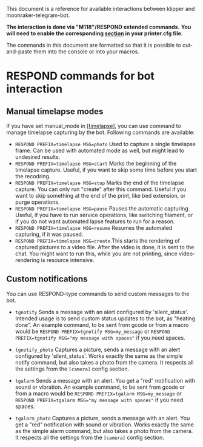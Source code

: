 This document is a reference for available interactions between klipper and moonraker-telegram-bot. 

**The interaction is done via "M118"/RESPOND extended commands.**
**You will need to enable the corresponding [section](https://github.com/KevinOConnor/klipper/blob/master/docs/Config_Reference.md#respond) in your printer.cfg file.** 

The commands in this document are formatted so that it is possible to cut-and-paste them into the console or into your macros.

# RESPOND commands for bot interaction
## Manual timelapse modes
If you have set manual_mode in [[timelapse]](config_sample.md#timelapse), you can use command to manage timelapse capturing by the bot.
Following commands are available:
- `RESPOND PREFIX=timelapse MSG=photo` Used to capture a single timelapse frame. Can be used with automated mode as well, but might lead to undesired results.
- `RESPOND PREFIX=timelapse MSG=start` Marks the beginning of the timelapse capture. Useful, if you want to skip some time before you start the recodring.
- `RESPOND PREFIX=timelapse MSG=stop` Marks the end of the timelapse capture. You can only run "create" after this command. Useful if you want to skip something at the end of the print, like bed extension, or purge operations. 
- `RESPOND PREFIX=timelapse MSG=pause` Pauses the automatic capturing. Useful, if you have to run service operations, like switching filament, or if you do not want automated lapse features to run for a reason.
- `RESPOND PREFIX=timelapse MSG=resume` Resumes the automated capturing, if it was paused.
- `RESPOND PREFIX=timelapse MSG=create` This starts the rendering of captured pictures to a video file. After the video is done, it is sent to the chat. You might want to run this, while you are not printing, since video-rendering is resource intensive.

## Custom notifications 
You can use RESPOND-type commands to send custom messages to the bot. 
- `tgnotify` Sends a message with an alert configured by 'silent_status'. 
Intended usage is to send custom status updates to the bot, as "heating done". An example command, to be sent from gcode or from a macro would be `RESPOND PREFIX=tgnotify MSG=my_message` or `RESPOND PREFIX=tgnotify MSG="my message with spaces"` if you need spaces.
- `tgnotify_photo`  Captures a picture, sends a message with an alert configured by 'silent_status'.
Works exactly the same as the simple notify command, but also takes a photo from the camera. It respects all the settings from the ```[camera]``` config section.

- `tgalarm` Sends a message with an alert. You get a "red" notification with sound or vibration.
An example command, to be sent from gcode or from a macro would be `RESPOND PREFIX=tgalarm MSG=my_message` or `RESPOND PREFIX=tgalarm MSG="my message with spaces"` if you need spaces.
- `tgalarm_photo` Captures a picture, sends a message with an alert. You get a "red" notification with sound or vibration.
Works exactly the same as the simple alarm command, but also takes a photo from the camera. It respects all the settings from the ```[camera]``` config section.